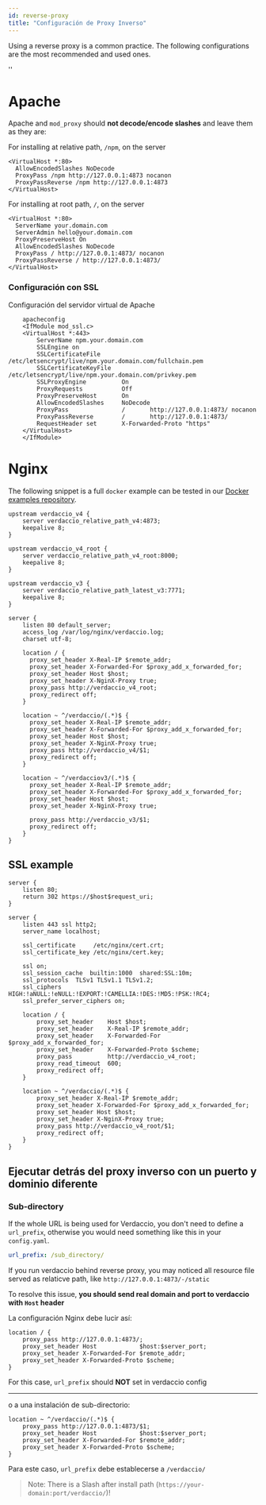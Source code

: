 ```yaml
---
id: reverse-proxy
title: "Configuración de Proxy Inverso"
---
```


Using a reverse proxy is a common practice. The following configurations are the most recommended and used ones.

<div id="codefund">''</div>

# Apache

Apache and `mod_proxy` should **not decode/encode slashes** and leave them as they are:

For installing at relative path, `/npm`, on the server

    <VirtualHost *:80>
      AllowEncodedSlashes NoDecode
      ProxyPass /npm http://127.0.0.1:4873 nocanon
      ProxyPassReverse /npm http://127.0.0.1:4873
    </VirtualHost>
    

For installing at root path, `/`, on the server

    <VirtualHost *:80>
      ServerName your.domain.com
      ServerAdmin hello@your.domain.com
      ProxyPreserveHost On
      AllowEncodedSlashes NoDecode
      ProxyPass / http://127.0.0.1:4873/ nocanon
      ProxyPassReverse / http://127.0.0.1:4873/
    </VirtualHost>
    

### Configuración con SSL

Configuración del servidor virtual de Apache

        apacheconfig
        <IfModule mod_ssl.c>
        <VirtualHost *:443>
            ServerName npm.your.domain.com
            SSLEngine on
            SSLCertificateFile      /etc/letsencrypt/live/npm.your.domain.com/fullchain.pem
            SSLCertificateKeyFile   /etc/letsencrypt/live/npm.your.domain.com/privkey.pem
            SSLProxyEngine          On
            ProxyRequests           Off
            ProxyPreserveHost       On
            AllowEncodedSlashes     NoDecode
            ProxyPass               /       http://127.0.0.1:4873/ nocanon
            ProxyPassReverse        /       http://127.0.0.1:4873/
            RequestHeader set       X-Forwarded-Proto "https"
        </VirtualHost>
        </IfModule>
    

# Nginx

The following snippet is a full `docker` example can be tested in our [Docker examples repository](https://github.com/verdaccio/docker-examples/tree/master/reverse_proxy/nginx).

    upstream verdaccio_v4 {
        server verdaccio_relative_path_v4:4873;
        keepalive 8;
    }
    
    upstream verdaccio_v4_root {
        server verdaccio_relative_path_v4_root:8000;
        keepalive 8;
    }
    
    upstream verdaccio_v3 {
        server verdaccio_relative_path_latest_v3:7771;
        keepalive 8;
    }
    
    server {
        listen 80 default_server;
        access_log /var/log/nginx/verdaccio.log;
        charset utf-8;
    
        location / {
          proxy_set_header X-Real-IP $remote_addr;
          proxy_set_header X-Forwarded-For $proxy_add_x_forwarded_for;
          proxy_set_header Host $host;
          proxy_set_header X-NginX-Proxy true;
          proxy_pass http://verdaccio_v4_root;
          proxy_redirect off;
        }
    
        location ~ ^/verdaccio/(.*)$ {
          proxy_set_header X-Real-IP $remote_addr;
          proxy_set_header X-Forwarded-For $proxy_add_x_forwarded_for;
          proxy_set_header Host $host;
          proxy_set_header X-NginX-Proxy true;
          proxy_pass http://verdaccio_v4/$1;
          proxy_redirect off;
        }
    
        location ~ ^/verdacciov3/(.*)$ {
          proxy_set_header X-Real-IP $remote_addr;
          proxy_set_header X-Forwarded-For $proxy_add_x_forwarded_for;
          proxy_set_header Host $host;
          proxy_set_header X-NginX-Proxy true;
    
          proxy_pass http://verdaccio_v3/$1;
          proxy_redirect off;
        }
    }
    

## SSL example

    server {
        listen 80;
        return 302 https://$host$request_uri;
    }
    
    server {
        listen 443 ssl http2;
        server_name localhost;
    
        ssl_certificate     /etc/nginx/cert.crt;
        ssl_certificate_key /etc/nginx/cert.key;
    
        ssl on;
        ssl_session_cache  builtin:1000  shared:SSL:10m;
        ssl_protocols  TLSv1 TLSv1.1 TLSv1.2;
        ssl_ciphers HIGH:!aNULL:!eNULL:!EXPORT:!CAMELLIA:!DES:!MD5:!PSK:!RC4;
        ssl_prefer_server_ciphers on;
    
        location / {
            proxy_set_header    Host $host;
            proxy_set_header    X-Real-IP $remote_addr;
            proxy_set_header    X-Forwarded-For $proxy_add_x_forwarded_for;
            proxy_set_header    X-Forwarded-Proto $scheme;
            proxy_pass          http://verdaccio_v4_root;
            proxy_read_timeout  600;
            proxy_redirect off;
        }
    
        location ~ ^/verdaccio/(.*)$ {
            proxy_set_header X-Real-IP $remote_addr;
            proxy_set_header X-Forwarded-For $proxy_add_x_forwarded_for;
            proxy_set_header Host $host;
            proxy_set_header X-NginX-Proxy true;
            proxy_pass http://verdaccio_v4_root/$1;
            proxy_redirect off;
        }
    }
    

## Ejecutar detrás del proxy inverso con un puerto y dominio diferente

### Sub-directory

If the whole URL is being used for Verdaccio, you don't need to define a `url_prefix`, otherwise you would need something like this in your `config.yaml`.

```yaml
url_prefix: /sub_directory/
```

If you run verdaccio behind reverse proxy, you may noticed all resource file served as relaticve path, like `http://127.0.0.1:4873/-/static`

To resolve this issue, **you should send real domain and port to verdaccio with `Host` header**

La configuración Nginx debe lucir así:

```nginx
location / {
    proxy_pass http://127.0.0.1:4873/;
    proxy_set_header Host            $host:$server_port;
    proxy_set_header X-Forwarded-For $remote_addr;
    proxy_set_header X-Forwarded-Proto $scheme;
}
```

For this case, `url_prefix` should **NOT** set in verdaccio config

* * *

o a una instalación de sub-directorio:

```nginx
location ~ ^/verdaccio/(.*)$ {
    proxy_pass http://127.0.0.1:4873/$1;
    proxy_set_header Host            $host:$server_port;
    proxy_set_header X-Forwarded-For $remote_addr;
    proxy_set_header X-Forwarded-Proto $scheme;
}
```

Para este caso, `url_prefix` debe establecerse a `/verdaccio/`

> Note: There is a Slash after install path (`https://your-domain:port/verdaccio/`)!